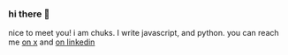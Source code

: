 ### hi there 👋

  nice to meet you!
i am chuks. I write javascript, and python.
you can reach me [on x](https://x.com/papiichuks) and [on linkedin](https://linkedin.com/in/chukwuka-okorie-david)
<!--
**papichuks/papichuks** is a ✨ _special_ ✨ repository because its `README.md` (this file) appears on your GitHub profile.
**![](https://komarev.com/ghpvc/?username=papichuks)

Here are some ideas to get you started:

- 🔭 I’m currently working on ...
- 🌱 I’m currently learning ...
- 👯 I’m looking to collaborate on ...
- 🤔 I’m looking for help with ...
- 💬 Ask me about ...
- 📫 How to reach me: ...
- 😄 Pronouns: ...
- ⚡ Fun fact: ...
-->
